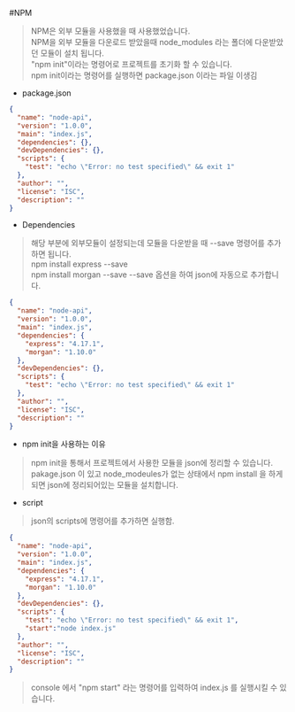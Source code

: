 #NPM
>NPM은 외부 모듈을 사용했을 때 사용했었습니다.   
>NPM을 외부 모듈을 다운로드 받았을때 node_modules 라는 폴더에 다운받았던 모듈이 설치 됩니다.   
>"npm init"이라는 명령어로 프로젝트를 초기화 할 수 있습니다.   
>npm init이라는 명령어를 실행하면 package.json 이라는 파일 이생김

+ package.json
```json
{
  "name": "node-api",
  "version": "1.0.0",
  "main": "index.js",
  "dependencies": {},
  "devDependencies": {},
  "scripts": {
    "test": "echo \"Error: no test specified\" && exit 1"
  },
  "author": "",
  "license": "ISC",
  "description": ""
}

```
+ Dependencies
>해당 부분에 외부모듈이 설정되는데 모듈을 다운받을 때 --save 명령어를 추가하면 됩니다.   
>npm install express --save   
>npm install morgan --save
>--save 옵션을 하여 json에 자동으로 추가합니다.
```json
{
  "name": "node-api",
  "version": "1.0.0",
  "main": "index.js",
  "dependencies": {
    "express": "4.17.1",
    "morgan": "1.10.0"
  },
  "devDependencies": {},
  "scripts": {
    "test": "echo \"Error: no test specified\" && exit 1"
  },
  "author": "",
  "license": "ISC",
  "description": ""
}
```

+ npm init을 사용하는 이유
>npm init을 통해서 프로젝트에서 사용한 모듈을 json에 정리할 수 있습니다.   
>pakage.json 이 있고 node_modeules가 없는 상태에서 npm install 을 하게되면 json에 정리되어있는 모듈을 설치합니다.

+ script
>json의 scripts에 명령어를 추가하면 실행함.
```json
{
  "name": "node-api",
  "version": "1.0.0",
  "main": "index.js",
  "dependencies": {
    "express": "4.17.1",
    "morgan": "1.10.0"
  },
  "devDependencies": {},
  "scripts": {
    "test": "echo \"Error: no test specified\" && exit 1", 
    "start":"node index.js"
  },
  "author": "",
  "license": "ISC",
  "description": ""
}
```
>console 에서 "npm start" 라는 명령어를 입력하여 index.js 를 실행시킬 수 있습니다.
